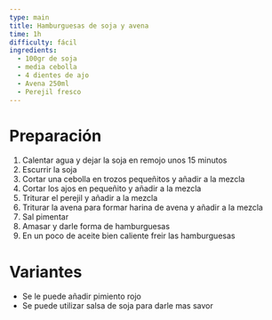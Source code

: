 ```yaml
---
type: main
title: Hamburguesas de soja y avena
time: 1h
difficulty: fácil
ingredients:
  - 100gr de soja
  - media cebolla
  - 4 dientes de ajo
  - Avena 250ml
  - Perejil fresco
---
```


# Preparación

1. Calentar agua y dejar la soja en remojo unos 15 minutos
1. Escurrir la soja
1. Cortar una cebolla en trozos pequeñitos y añadir a la mezcla
1. Cortar los ajos en pequeñito y añadir a la mezcla
1. Triturar el perejil y añadir a la mezcla
1. Triturar la avena para formar harina de avena y añadir a la mezcla
1. Sal pimentar
1. Amasar y darle forma de hamburguesas
1. En un poco de aceite bien caliente freir las hamburguesas

# Variantes

* Se le puede añadir pimiento rojo
* Se puede utilizar salsa de soja para darle mas savor
